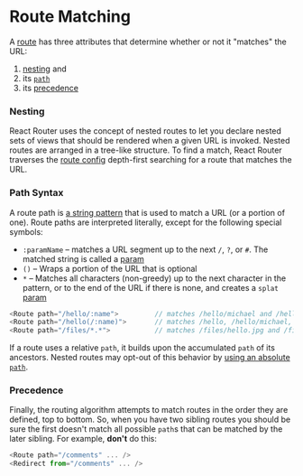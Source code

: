 # Route Matching

A [route](/docs/Glossary.md#route) has three attributes that determine whether or not it "matches" the URL:  

1. [nesting](#nesting) and
2. its [`path`](#path-syntax)
3. its [precedence](#precedence)

### Nesting
React Router uses the concept of nested routes to let you declare nested sets of views that should be rendered when a given URL is invoked. Nested routes are arranged in a tree-like structure. To find a match, React Router traverses the [route config](/docs/Glossary.md#routeconfig) depth-first searching for a route that matches the URL.

### Path Syntax
A route path is [a string pattern](/docs/Glossary.md#routepattern) that is used to match a URL (or a portion of one). Route paths are interpreted literally, except for the following special symbols:

  - `:paramName` – matches a URL segment up to the next `/`, `?`, or `#`. The matched string is called a [param](/docs/Glossary.md#params)
  - `()` – Wraps a portion of the URL that is optional
  - `*` – Matches all characters (non-greedy) up to the next character in the pattern, or to the end of the URL if there is none, and creates a `splat` [param](/docs/Glossary.md#params)

```js
<Route path="/hello/:name">         // matches /hello/michael and /hello/ryan
<Route path="/hello(/:name)">       // matches /hello, /hello/michael, and /hello/ryan
<Route path="/files/*.*">           // matches /files/hello.jpg and /files/path/to/hello.jpg
```

If a route uses a relative `path`, it builds upon the accumulated `path` of its ancestors. Nested routes may opt-out of this behavior by [using an absolute `path`](RouteConfiguration.md#decoupling-the-ui-from-the-url).

### Precedence
Finally, the routing algorithm attempts to match routes in the order they are defined, top to bottom. So, when you have two sibling routes you should be sure the first doesn't match all possible `path`s that can be matched by the later sibling. For example, **don't** do this:

```js
<Route path="/comments" ... />
<Redirect from="/comments" ... />
```
